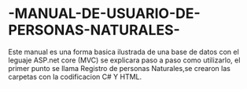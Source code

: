 # -MANUAL-DE-USUARIO-DE-PERSONAS-NATURALES-
Este manual es una forma basica ilustrada de una base de datos con el leguaje ASP.net core  (MVC) se explicara paso a paso como utilizarlo, el primer punto se llama  Registro de personas Naturales,se crearon las carpetas con la codificacion C# Y HTML.
